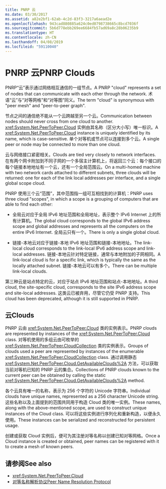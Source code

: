 ```yaml
---
title: PNRP 云
ms.date: 03/30/2017
ms.assetid: a82e2bf1-62ab-4c2d-83f3-3217a6aead2e
ms.openlocfilehash: 943cad880885a624c0ed0798738665c8bcd7036f
ms.sourcegitcommit: 5b6d778ebb269ee6684fb57ad69a8c28b06235b9
ms.translationtype: HT
ms.contentlocale: zh-CN
ms.lasthandoff: 04/08/2019
ms.locfileid: "59110040"
---
```

# <a name="pnrp-clouds"></a><span data-ttu-id="82e03-102">PNRP 云</span><span class="sxs-lookup"><span data-stu-id="82e03-102">PNRP Clouds</span></span>
<span data-ttu-id="82e03-103">PNRP“云”表示通过网络相互通信的一组节点。</span><span class="sxs-lookup"><span data-stu-id="82e03-103">A PNRP "cloud" represents a set of nodes that can communicate with each other through the network.</span></span> <span data-ttu-id="82e03-104">术语“云”与“对等网格”和“对等图”同义。</span><span class="sxs-lookup"><span data-stu-id="82e03-104">The term "cloud" is synonymous with "peer mesh" and "peer-to-peer graph".</span></span>  
  
 <span data-ttu-id="82e03-105">节点之间的通信绝不能从一个云跨越至另一个云。</span><span class="sxs-lookup"><span data-stu-id="82e03-105">Communication between nodes should never cross from one cloud to another.</span></span> <span data-ttu-id="82e03-106"><xref:System.Net.PeerToPeer.Cloud> 实例由其名称（区分大小写）唯一标识。</span><span class="sxs-lookup"><span data-stu-id="82e03-106">A <xref:System.Net.PeerToPeer.Cloud> instance is uniquely identified by its name, which is case-sensitive.</span></span> <span data-ttu-id="82e03-107">单个对等机或节点可以连接到多个云。</span><span class="sxs-lookup"><span data-stu-id="82e03-107">A single peer or node may be connected to more than one cloud.</span></span>  
  
 <span data-ttu-id="82e03-108">云与网络接口紧密相关。</span><span class="sxs-lookup"><span data-stu-id="82e03-108">Clouds are tied very closely to network interfaces.</span></span>  <span data-ttu-id="82e03-109">在有两个网卡附加到不同子网的一个多宿主计算机上，将返回三个云：每个接口的每个链接本地地址有一个云，还有一个全局范围云。</span><span class="sxs-lookup"><span data-stu-id="82e03-109">On a multi-homed machine with two network cards attached to different subnets, three clouds will be returned: one for each of the link local addresses per interface, and a single global scope cloud.</span></span>  
  
 <span data-ttu-id="82e03-110">PNRP 使用三个云“范围”，其中范围指一组可互相找到的计算机：</span><span class="sxs-lookup"><span data-stu-id="82e03-110">PNRP uses three cloud "scopes", in which a scope is a grouping of computers that are able to find each other:</span></span>  
  
-   <span data-ttu-id="82e03-111">全局云对应于全局 IPv6 地址范围和全局地址，表示整个 IPv6 Internet 上的所有计算机。</span><span class="sxs-lookup"><span data-stu-id="82e03-111">The global cloud corresponds to the global IPv6 address scope and global addresses and represents all the computers on the entire IPv6 Internet.</span></span> <span data-ttu-id="82e03-112">全局云只有一个。</span><span class="sxs-lookup"><span data-stu-id="82e03-112">There is only a single global cloud.</span></span>  
  
-   <span data-ttu-id="82e03-113">链接-本地云对应于链接-本地 IPv6 地址范围和链接-本地地址。</span><span class="sxs-lookup"><span data-stu-id="82e03-113">The link-local cloud corresponds to the link-local IPv6 address scope and link-local addresses.</span></span> <span data-ttu-id="82e03-114">链接-本地云针对特定链接，通常与本地附加的子网相同。</span><span class="sxs-lookup"><span data-stu-id="82e03-114">A link-local cloud is for a specific link, which is typically the same as the locally attached subnet.</span></span> <span data-ttu-id="82e03-115">链接-本地云可以有多个。</span><span class="sxs-lookup"><span data-stu-id="82e03-115">There can be multiple link-local clouds.</span></span>  
  
 <span data-ttu-id="82e03-116">第三种云是站点特定的云，对应于站点 IPv6 地址范围和站点-本地地址。</span><span class="sxs-lookup"><span data-stu-id="82e03-116">A third cloud, the site-specific cloud, corresponds to the site IPv6 address scope and site-local addresses.</span></span> <span data-ttu-id="82e03-117">这类云已被弃用，尽管它仍受 PNRP 支持。</span><span class="sxs-lookup"><span data-stu-id="82e03-117">This cloud has been deprecated, although it is still supported in PNRP.</span></span>  
  
## <a name="clouds"></a><span data-ttu-id="82e03-118">云</span><span class="sxs-lookup"><span data-stu-id="82e03-118">Clouds</span></span>  
 <span data-ttu-id="82e03-119">PNRP 云由 <xref:System.Net.PeerToPeer.Cloud> 类的实例表示。</span><span class="sxs-lookup"><span data-stu-id="82e03-119">PNRP clouds are represented by instances of the <xref:System.Net.PeerToPeer.Cloud> class.</span></span> <span data-ttu-id="82e03-120">对等机使用的多组云由可枚举的 <xref:System.Net.PeerToPeer.CloudCollection> 类的实例表示。</span><span class="sxs-lookup"><span data-stu-id="82e03-120">Groups of clouds used a peer are represented by instances of the enumerable <xref:System.Net.PeerToPeer.CloudCollection> class.</span></span> <span data-ttu-id="82e03-121">通过调用静态 <xref:System.Net.PeerToPeer.Cloud.GetAvailableClouds%2A> 方法，可以获取当前对等机已知的 PNRP 云的集合。</span><span class="sxs-lookup"><span data-stu-id="82e03-121">Collections of PNRP clouds known to the current peer can be obtained by calling the static <xref:System.Net.PeerToPeer.Cloud.GetAvailableClouds%2A> method.</span></span>  
  
 <span data-ttu-id="82e03-122">各个云具有唯一的名称，表示为 256 个字符的 Unicode 字符串。</span><span class="sxs-lookup"><span data-stu-id="82e03-122">Individual clouds have unique names, represented as a 256 character Unicode string.</span></span> <span data-ttu-id="82e03-123">这些名称以及上面提到的范围共同用于构造 Cloud 类的唯一实例。</span><span class="sxs-lookup"><span data-stu-id="82e03-123">These names, along with the above-mentioned scope, are used to construct unique instances of the Cloud class.</span></span> <span data-ttu-id="82e03-124">可以将这些实例进行序列化和重新构造，以便永久使用。</span><span class="sxs-lookup"><span data-stu-id="82e03-124">These instances can be serialized and reconstructed for persistent usage.</span></span>  
  
 <span data-ttu-id="82e03-125">创建或获取 Cloud 实例后，便可为其注册对等名称以创建已知对等网格。</span><span class="sxs-lookup"><span data-stu-id="82e03-125">Once a Cloud instance is created or obtained, peer names can be registered with it to create a mesh of known peers.</span></span>  
  
## <a name="see-also"></a><span data-ttu-id="82e03-126">请参阅</span><span class="sxs-lookup"><span data-stu-id="82e03-126">See also</span></span>

- <xref:System.Net.PeerToPeer.Cloud>
- [<span data-ttu-id="82e03-127">对等名称解析协议</span><span class="sxs-lookup"><span data-stu-id="82e03-127">Peer Name Resolution Protocol</span></span>](../../../docs/framework/network-programming/peer-name-resolution-protocol.md)
